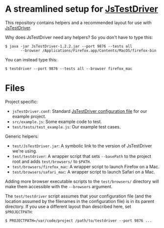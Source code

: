 A streamlined setup for [JsTestDriver][]
========================================
This repository contains helpers and a recommended layout for use with
[JsTestDriver][].

Why does JsTestDriver need any helpers? So you don't have to type this:

    $ java -jar JsTestDriver-1.2.2.jar --port 9876 --tests all
           --browser /Applications/Firefox.app/Contents/MacOS/firefox-bin

You can instead type this:

    $ testdriver --port 9876 --tests all --browser firefox_mac

Files
=====
Project specific:

* `jsTestDriver.conf`: Standard [JsTestDriver configuration file][ConfigFile] for our example project.
* `src/example.js`: Some example code to test.
* `test/tests/test_example.js`: Our example test cases.

Generic helpers:

* `test/JsTestDriver.jar`: A symbolic link to the version of JsTestDriver we're using.
* `test/testdriver`: A wrapper script that sets `--basePath` to the project root and adds `test/browsers/` to `$PATH`.
* `test/browsers/firefox_mac`: A wrapper script to launch Firefox on a Mac.
* `test/browsers/safari_mac`: A wrapper script to launch Safari on a Mac.

Adding more browser executable scripts to the `test/browsers/` directory will make them accessible with the `--browsers` argument.

The `test/testdriver` script assumes that your configuration file (and the location assumed by the filenames in the configuration file) is in its parent directory. If you use a different layout than described here, set `$PROJECTPATH`:

    $ PROJECTPATH=/var/code/project /path/to/testdriver --port 9876 ...

[JsTestDriver]: http://code.google.com/p/js-test-driver/
[ConfigFile]: http://code.google.com/p/js-test-driver/wiki/ConfigurationFile
